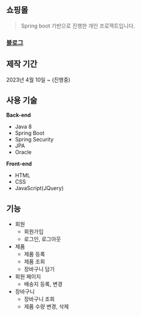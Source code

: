 ## 쇼핑몰
> Spring boot 기반으로 진행한 개인 프로젝트입니다.

### [블로그](https://cookie9606.tistory.com/115)

## 제작 기간
2023년 4월 10일 ~ (진행중)

## 사용 기술
__Back-end__
* Java 8
* Spring Boot
* Spring Security
* JPA
* Oracle


__Front-end__
* HTML
* CSS
* JavaScript(JQuery)

## 기능
* 회원
  * 회원가입
  * 로그인, 로그아웃
* 제품
  * 제품 등록
  * 제품 조회
  * 장바구니 담기
* 회원 페이지
  * 배송지 등록, 변경
* 장바구니
  * 장바구니 조회
  * 제품 수량 변경, 삭제

